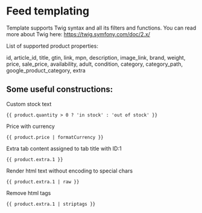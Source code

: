 # Feed templating

Template supports Twig syntax and all its filters and functions. You can read more about Twig here: https://twig.symfony.com/doc/2.x/

List of supported product properties:

id, article_id, title, gtin, link, mpn, description, image_link, brand, weight, price, sale_price, availability, adult, condition, category, category_path, google_product_category, extra

## Some useful constructions:

Custom stock text
````
{{ product.quantity > 0 ? 'in stock' : 'out of stock' }}
````

Price with currency
````
{{ product.price | formatCurrency }}
````

Extra tab content assigned to tab title with ID:1
````
{{ product.extra.1 }}
````

Render html text without encoding to special chars
````
{{ product.extra.1 | raw }}
````

Remove html tags
````
{{ product.extra.1 | striptags }}
````
